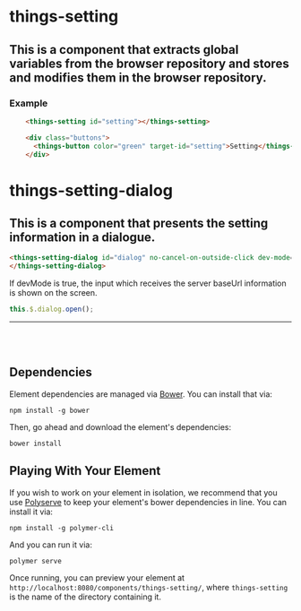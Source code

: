 # things-setting

## This is a component that extracts global variables from the browser repository and stores and modifies them in the browser repository.

###  Example
```html
    <things-setting id="setting"></things-setting>

    <div class="buttons">
      <things-button color="green" target-id="setting">Setting</things-button>
    </div>
```

# things-setting-dialog

## This is a component that presents the setting information in a dialogue.
```html
<things-setting-dialog id="dialog" no-cancel-on-outside-click dev-mode="[[devMode]]">
</things-setting-dialog>
```

If devMode is true, the input which receives the server baseUrl information is shown on the screen.

```js
this.$.dialog.open();
```

*****
</br></br>


## Dependencies

Element dependencies are managed via [Bower](http://bower.io/). You can
install that via:

    npm install -g bower

Then, go ahead and download the element's dependencies:

    bower install

## Playing With Your Element

If you wish to work on your element in isolation, we recommend that you use
[Polyserve](https://github.com/PolymerLabs/polyserve) to keep your element's
bower dependencies in line. You can install it via:

    npm install -g polymer-cli

And you can run it via:

    polymer serve

Once running, you can preview your element at
`http://localhost:8080/components/things-setting/`, where `things-setting` is the name of the directory containing it.
